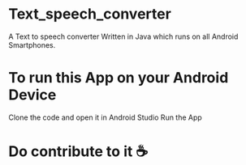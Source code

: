 # Text_speech_converter
A Text to speech converter Written in Java  which runs on all Android Smartphones.
# To run this App on your Android Device
Clone the code and open it in Android Studio
Run the App
# Do contribute to it ☕
